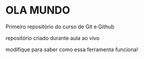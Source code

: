 # OLA MUNDO
 Primeiro repositório do curso de Git e Github

repositório criado durante aula ao vivo

modifique para saber como essa ferramenta funciona!
